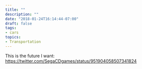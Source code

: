 ```yaml
---
title: ""
description: ""
date: "2018-01-24T16:14:44-07:00"
draft: false
tags:
- cars
topics:
- Transportation
---
```

	
This is the future I want: https://twitter.com/SegaCDgames/status/951904058507341824